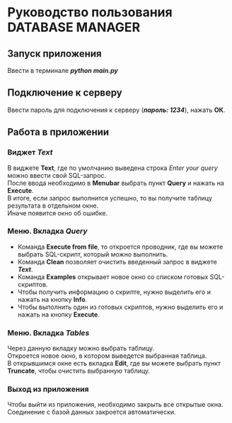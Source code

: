 # Руководство пользования DATABASE MANAGER

## Запуск приложения 
Ввести в терминале ***python main.py***

## Подключение к серверу
Ввести пароль для подключения к серверу (***пароль: 1234***), нажать **ОК**.

## Работа в приложении
### Виджет *Text*
В виджете **Text**, где по умолчанию выведена строка *Enter your query* можно ввести свой SQL-запрос. \
После ввода необходимо в **Menubar** выбрать пункт **Query** и нажать на **Execute**. \
В итоге, если запрос выполнится успешно, то вы получите таблицу результата в отдельном окне. \
Иначе появится окно об ошибке.

### Меню. Вкладка *Query*
- Команда **Execute from file**, то откроется проводник, где вы можете выбрать SQL-скрипт, который можно выполнить.
- Команда **Clean** позволяет очистить введенный запрос в виджете ***Text***.
- Команда **Examples** открывает новое окно со списком готовых SQL-скриптов.
- Чтобы получить информацию о скрипте, нужно выделить его и нажать на кнопку **Info**.
- Чтобы выполнить один из готовых скриптов, нужно выделить его и нажать на кнопку **Execute**.

### Меню. Вкладка *Tables*
Через данную вкладку можно выбрать таблицу. \
Откроется новое окно, в котором выведется выбранная таблица. \
В открывшимся окне есть вкладка **Edit**, где вы можете выбрать пункт **Truncate**, чтобы очистить выбранную таблицу.

### Выход из приложения
Чтобы выйти из приложения, необходимо закрыть все открытые окна.\
Соединение с базой данных закроется автоматически.